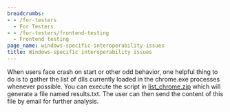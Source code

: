 ```yaml
---
breadcrumbs:
- - /for-testers
  - For Testers
- - /for-testers/frontend-testing
  - Frontend testing
page_name: windows-specific-interoperability-issues
title: Windows-specific interoperability issues
---
```


When users face crash on start or other odd behavior, one helpful thing to do is
to gather the list of dlls currently loaded in the chrome.exe processes whenever
possible. You can execute the script in
[list_chrome.zip](/for-testers/frontend-testing/windows-specific-interoperability-issues/list_chrome.zip)
which will generate a file named results.txt. The user can then send the content
of this file by email for further analysis.